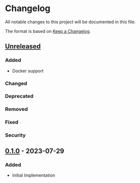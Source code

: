 # Changelog

All notable changes to this project will be documented in this file.

The format is based on [Keep a Changelog].

[Keep a Changelog]: https://keepachangelog.com/en/1.1.0/

## [Unreleased]
### Added
- Docker support

### Changed

### Deprecated

### Removed

### Fixed

### Security

## [0.1.0] - 2023-07-29
### Added
- Initial Implementation

[Unreleased]: https://github.com/niri-la/misskey-discord-webhook-proxy/compare/v0.1.0...HEAD
[0.1.0]: https://github.com/niri-la/misskey-discord-webhook-proxy/releases/tag/v0.1.0
